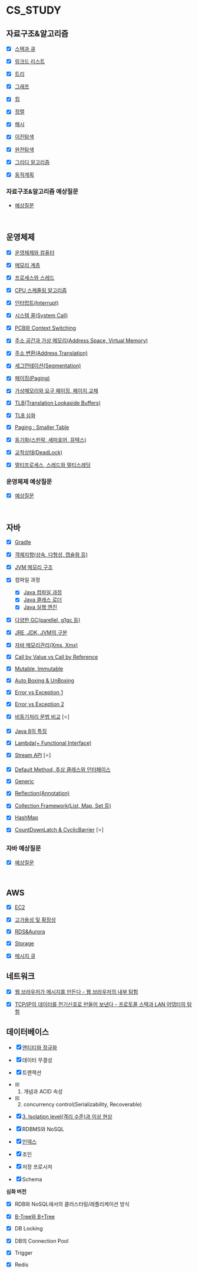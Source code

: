 # CS_STUDY
## 자료구조&알고리즘
* [x] [스택과 큐](https://github.com/dlrkdus/CS_STUDY/tree/main/%EC%9E%90%EB%A3%8C%EA%B5%AC%EC%A1%B0%26%EC%95%8C%EA%B3%A0%EB%A6%AC%EC%A6%98/%EC%8A%A4%ED%83%9D%EA%B3%BC%ED%81%90)

* [x] [링크드 리스트](https://github.com/dlrkdus/CS_STUDY/tree/main/%EC%9E%90%EB%A3%8C%EA%B5%AC%EC%A1%B0%26%EC%95%8C%EA%B3%A0%EB%A6%AC%EC%A6%98/%EC%97%B0%EA%B2%B0%EB%A6%AC%EC%8A%A4%ED%8A%B8)

* [x] [트리](https://github.com/dlrkdus/CS_STUDY/tree/main/%EC%9E%90%EB%A3%8C%EA%B5%AC%EC%A1%B0%26%EC%95%8C%EA%B3%A0%EB%A6%AC%EC%A6%98/%ED%8A%B8%EB%A6%AC)

* [x] [그래프](https://github.com/dlrkdus/CS_STUDY/tree/main/%EC%9E%90%EB%A3%8C%EA%B5%AC%EC%A1%B0%26%EC%95%8C%EA%B3%A0%EB%A6%AC%EC%A6%98/%EA%B7%B8%EB%9E%98%ED%94%84)

* [x] [힙](https://github.com/dlrkdus/CS_STUDY/tree/main/%EC%9E%90%EB%A3%8C%EA%B5%AC%EC%A1%B0%26%EC%95%8C%EA%B3%A0%EB%A6%AC%EC%A6%98/%ED%9E%99)

* [x] [정렬](https://github.com/dlrkdus/CS_STUDY/tree/main/%EC%9E%90%EB%A3%8C%EA%B5%AC%EC%A1%B0%26%EC%95%8C%EA%B3%A0%EB%A6%AC%EC%A6%98/%EC%A0%95%EB%A0%AC)

* [x] [해시](https://github.com/dlrkdus/CS_STUDY/tree/main/%EC%9E%90%EB%A3%8C%EA%B5%AC%EC%A1%B0%26%EC%95%8C%EA%B3%A0%EB%A6%AC%EC%A6%98/%ED%95%B4%EC%8B%9C)

* [x] [이진탐색](https://github.com/dlrkdus/CS_STUDY/tree/main/%EC%9E%90%EB%A3%8C%EA%B5%AC%EC%A1%B0%26%EC%95%8C%EA%B3%A0%EB%A6%AC%EC%A6%98/%EC%9D%B4%EC%A7%84%ED%83%90%EC%83%89)

* [x] [완전탐색](https://github.com/dlrkdus/CS_STUDY/tree/main/%EC%9E%90%EB%A3%8C%EA%B5%AC%EC%A1%B0%26%EC%95%8C%EA%B3%A0%EB%A6%AC%EC%A6%98/%EC%99%84%EC%A0%84%ED%83%90%EC%83%89)

* [x] [그리디 알고리즘](https://github.com/dlrkdus/CS_STUDY/tree/main/%EC%9E%90%EB%A3%8C%EA%B5%AC%EC%A1%B0%26%EC%95%8C%EA%B3%A0%EB%A6%AC%EC%A6%98/%EA%B7%B8%EB%A6%AC%EB%94%94%20%EC%95%8C%EA%B3%A0%EB%A6%AC%EC%A6%98)

* [x] [동적계획](https://github.com/dlrkdus/CS_STUDY/tree/main/%EC%9E%90%EB%A3%8C%EA%B5%AC%EC%A1%B0%26%EC%95%8C%EA%B3%A0%EB%A6%AC%EC%A6%98/%EB%8F%99%EC%A0%81%EA%B3%84%ED%9A%8D%EB%B2%95(DP))

### 자료구조&알고리즘 예상질문
* [예상질문](https://github.com/dlrkdus/CS_STUDY/blob/main/%EC%9E%90%EB%A3%8C%EA%B5%AC%EC%A1%B0%26%EC%95%8C%EA%B3%A0%EB%A6%AC%EC%A6%98/%EC%98%88%EC%83%81%EC%A7%88%EB%AC%B8.md)

<br/>

## 운영체제
* [x] [운영체제와 컴퓨터](https://github.com/dlrkdus/CS_STUDY/tree/main/%EC%9A%B4%EC%98%81%EC%B2%B4%EC%A0%9C/%EC%9A%B4%EC%98%81%EC%B2%B4%EC%A0%9C%EC%99%80%20%EC%BB%B4%ED%93%A8%ED%84%B0)

* [x] [메모리 계층](https://github.com/dlrkdus/CS_STUDY/tree/main/%EC%9A%B4%EC%98%81%EC%B2%B4%EC%A0%9C/%EB%A9%94%EB%AA%A8%EB%A6%AC%EA%B3%84%EC%B8%B5)

* [x] [프로세스와 스레드](https://github.com/dlrkdus/CS_STUDY/tree/main/%EC%9A%B4%EC%98%81%EC%B2%B4%EC%A0%9C/%ED%94%84%EB%A1%9C%EC%84%B8%EC%8A%A4%EC%99%80%20%EC%8A%A4%EB%A0%88%EB%93%9C)

* [x] [CPU 스케줄링 알고리즘](https://github.com/dlrkdus/CS_STUDY/tree/main/%EC%9A%B4%EC%98%81%EC%B2%B4%EC%A0%9C/CPU%20%EC%8A%A4%EC%BC%80%EC%A4%84%EB%A7%81%20%EC%95%8C%EA%B3%A0%EB%A6%AC%EC%A6%98)

* [x] [인터럽트(Interrupt)](https://github.com/dlrkdus/CS_STUDY/tree/main/%EC%9A%B4%EC%98%81%EC%B2%B4%EC%A0%9C/%EC%9D%B8%ED%84%B0%EB%9F%BD%ED%8A%B8(Interrupt))

* [x] [시스템 콜(System Call)](https://github.com/dlrkdus/CS_STUDY/tree/main/%EC%9A%B4%EC%98%81%EC%B2%B4%EC%A0%9C/%EC%8B%9C%EC%8A%A4%ED%85%9C%20%EC%BD%9C(System%20Call))

* [x] [PCB와 Context Switching](https://github.com/dlrkdus/CS_STUDY/tree/main/%EC%9A%B4%EC%98%81%EC%B2%B4%EC%A0%9C/PCB%EC%99%80%20Context%20Switching)

* [x] [주소 공간과 가상 메모리(Address Space, Virtual Memory)](https://github.com/dlrkdus/CS_STUDY/tree/main/%EC%9A%B4%EC%98%81%EC%B2%B4%EC%A0%9C/%EC%A3%BC%EC%86%8C%20%EA%B3%B5%EA%B0%84%EA%B3%BC%20%EA%B0%80%EC%83%81%20%EB%A9%94%EB%AA%A8%EB%A6%AC(Address%20Space%2C%20Virtual%20Memory))

* [x] [주소 변환(Address Translation)](https://github.com/dlrkdus/CS_STUDY/tree/main/%EC%9A%B4%EC%98%81%EC%B2%B4%EC%A0%9C/%EC%A3%BC%EC%86%8C%20%EB%B3%80%ED%99%98(Address%20Translation))

* [x] [세그먼테이션(Segmentation)](https://github.com/dlrkdus/CS_STUDY/tree/main/%EC%9A%B4%EC%98%81%EC%B2%B4%EC%A0%9C/%EC%84%B8%EA%B7%B8%EB%A8%BC%ED%85%8C%EC%9D%B4%EC%85%98(Segmentation))

* [x] [페이징(Paging)](https://github.com/dlrkdus/CS_STUDY/tree/main/%EC%9A%B4%EC%98%81%EC%B2%B4%EC%A0%9C/%ED%8E%98%EC%9D%B4%EC%A7%95(Paging))

* [x] [가상메모리와 요구 페이징, 페이지 교체](https://github.com/dlrkdus/CS_STUDY/tree/main/%EC%9A%B4%EC%98%81%EC%B2%B4%EC%A0%9C/%EA%B0%80%EC%83%81%EB%A9%94%EB%AA%A8%EB%A6%AC%EC%99%80%20%EC%9A%94%EA%B5%AC%20%ED%8E%98%EC%9D%B4%EC%A7%95%2C%20%ED%8E%98%EC%9D%B4%EC%A7%80%20%EA%B5%90%EC%B2%B4)

* [x] [TLB(Translation Lookaside Buffers)](https://github.com/dlrkdus/CS_STUDY/tree/main/%EC%9A%B4%EC%98%81%EC%B2%B4%EC%A0%9C/TLB(Translation%20Lookaside%20Buffers))

* [x] [TLB 심화](https://github.com/dlrkdus/CS_STUDY/tree/main/%EC%9A%B4%EC%98%81%EC%B2%B4%EC%A0%9C/TLB%20%EC%8B%AC%ED%99%94)

* [x] [Paging : Smaller Table](https://github.com/dlrkdus/CS_STUDY/tree/main/%EC%9A%B4%EC%98%81%EC%B2%B4%EC%A0%9C/Paging%20(Smaller%20Table))

* [x] [동기화(스핀락, 세마포어, 뮤텍스)](https://github.com/dlrkdus/CS_STUDY/tree/main/%EC%9A%B4%EC%98%81%EC%B2%B4%EC%A0%9C/%EB%8F%99%EA%B8%B0%ED%99%94(%EC%8A%A4%ED%95%80%EB%9D%BD%2C%20%EC%84%B8%EB%A7%88%ED%8F%AC%EC%96%B4%2C%20%EB%AE%A4%ED%85%8D%EC%8A%A4))

* [x] [교착상태(DeadLock)](https://github.com/dlrkdus/CS_STUDY/tree/main/%EC%9A%B4%EC%98%81%EC%B2%B4%EC%A0%9C/%EA%B5%90%EC%B0%A9%EC%83%81%ED%83%9C(DeadLock))

* [x] [멀티프로세스, 스레드와 멀티스레딩](https://github.com/dlrkdus/CS_STUDY/tree/main/%EC%9A%B4%EC%98%81%EC%B2%B4%EC%A0%9C/%EB%A9%80%ED%8B%B0%ED%94%84%EB%A1%9C%EC%84%B8%EC%8A%A4%2C%20%EC%8A%A4%EB%A0%88%EB%93%9C%EC%99%80%20%EB%A9%80%ED%8B%B0%EC%8A%A4%EB%A0%88%EB%94%A9)

### 운영체제 예상질문
* [x] [예상질문](https://github.com/dlrkdus/CS_STUDY/blob/main/%EC%9A%B4%EC%98%81%EC%B2%B4%EC%A0%9C/%EC%98%88%EC%83%81%EC%A7%88%EB%AC%B8.md)

<br/>

## 자바

* [x] [Gradle](https://github.com/dlrkdus/CS_STUDY/tree/main/%EC%9E%90%EB%B0%94/Gradle)

* [x] [객체지향(상속, 다형성, 캡슐화 등)](https://github.com/dlrkdus/CS_STUDY/tree/main/%EC%9E%90%EB%B0%94/%EA%B0%9D%EC%B2%B4%EC%A7%80%ED%96%A5(%EC%83%81%EC%86%8D%2C%20%EB%8B%A4%ED%98%95%EC%84%B1%2C%20%EC%BA%A1%EC%8A%90%ED%99%94%20%EB%93%B1))

* [x] [JVM 메모리 구조](https://github.com/dlrkdus/CS_STUDY/tree/main/%EC%9E%90%EB%B0%94/JVM%20%EB%A9%94%EB%AA%A8%EB%A6%AC%20%EA%B5%AC%EC%A1%B0)

* [x] 컴파일 과정
    * [x] [Java 컴파일 과정](https://github.com/dlrkdus/CS_STUDY/tree/main/%EC%9E%90%EB%B0%94/Java%20%EC%BB%B4%ED%8C%8C%EC%9D%BC%20%EA%B3%BC%EC%A0%95)
    * [x] [Java 클래스 로더](https://github.com/dlrkdus/CS_STUDY/tree/main/%EC%9E%90%EB%B0%94/Java%20%ED%81%B4%EB%9E%98%EC%8A%A4%20%EB%A1%9C%EB%8D%94)
    * [x] [Java 실행 엔진](https://github.com/dlrkdus/CS_STUDY/tree/main/%EC%9E%90%EB%B0%94/Java%20%EC%8B%A4%ED%96%89%20%EC%97%94%EC%A7%84)

* [x] [다양한 GC(parellel, g1gc 등)](https://github.com/dlrkdus/CS_STUDY/tree/main/%EC%9E%90%EB%B0%94/%EB%8B%A4%EC%96%91%ED%95%9C%20GC(parellel%2C%20g1gc%20%EB%93%B1))

* [x] [JRE, JDK, JVM의 구분](https://github.com/dlrkdus/CS_STUDY/tree/main/%EC%9E%90%EB%B0%94/JRE%2C%20JDK%2C%20JVM%EC%9D%98%20%EA%B5%AC%EB%B6%84)

* [x] [자바 메모리관리(Xms, Xmx)](https://github.com/dlrkdus/CS_STUDY/tree/main/%EC%9E%90%EB%B0%94/%EC%9E%90%EB%B0%94%20%EB%A9%94%EB%AA%A8%EB%A6%AC%EA%B4%80%EB%A6%AC(Xms%2C%20Xmx))

* [x] [Call by Value vs Call by Reference](https://github.com/dlrkdus/CS_STUDY/tree/main/%EC%9E%90%EB%B0%94/Call%20by%20Value%20vs%20Call%20by%20Reference)

* [x] [Mutable, Immutable](https://github.com/dlrkdus/CS_STUDY/tree/main/%EC%9E%90%EB%B0%94/Mutable%2C%20Immutable)

* [x] [Auto Boxing & UnBoxing](https://github.com/dlrkdus/CS_STUDY/tree/main/%EC%9E%90%EB%B0%94/Auto%20Boxing%20%26%20UnBoxing)

* [x] [Error vs Exception 1](https://github.com/dlrkdus/CS_STUDY/tree/main/%EC%9E%90%EB%B0%94/Error%20vs%20Exception%201)

* [x] [Error vs Exception 2](https://github.com/dlrkdus/CS_STUDY/tree/main/%EC%9E%90%EB%B0%94/Error%20vs%20Exception%202)

* [x] [비동기처리 문법 비교](https://github.com/dlrkdus/CS_STUDY/tree/main/%EC%9E%90%EB%B0%94/%EB%B9%84%EB%8F%99%EA%B8%B0%EC%B2%98%EB%A6%AC%20%EB%AC%B8%EB%B2%95%20%EB%B9%84%EA%B5%90) [⭐]

* [x] [Java 8의 특징](https://github.com/dlrkdus/CS_STUDY/tree/main/%EC%9E%90%EB%B0%94/Java%208%EC%9D%98%20%ED%8A%B9%EC%A7%95)

* [x] [Lambda(+ Functional Interface)](https://github.com/dlrkdus/CS_STUDY/tree/main/%EC%9E%90%EB%B0%94/Lambda(%2B%20Functional%20Interface))

* [x] [Stream API](https://github.com/dlrkdus/CS_STUDY/tree/main/%EC%9E%90%EB%B0%94/Stream%20API) [⭐]

* [x] [Default Method, 추상 클래스와 인터페이스](https://github.com/dlrkdus/CS_STUDY/tree/main/%EC%9E%90%EB%B0%94/Default%20Method%2C%20%EC%B6%94%EC%83%81%20%ED%81%B4%EB%9E%98%EC%8A%A4%EC%99%80%20%EC%9D%B8%ED%84%B0%ED%8E%98%EC%9D%B4%EC%8A%A4)

* [x] [Generic](https://github.com/dlrkdus/CS_STUDY/tree/main/%EC%9E%90%EB%B0%94/Generic)

* [x] [Reflection(Annotation)](https://github.com/dlrkdus/CS_STUDY/tree/main/%EC%9E%90%EB%B0%94/Reflection(Annotation))

* [x] [Collection Framework(List, Map, Set 등)](https://github.com/dlrkdus/CS_STUDY/tree/main/%EC%9E%90%EB%B0%94/Collection%20Framework(List%2C%20Map%2C%20Set%20%EB%93%B1))

* [x] [HashMap](https://github.com/dlrkdus/CS_STUDY/tree/main/%EC%9E%90%EB%B0%94/HashMap)

* [x] [CountDownLatch & CyclicBarrier](https://github.com/dlrkdus/CS_STUDY/tree/main/%EC%9E%90%EB%B0%94/CountDownLatch%20%26%20CyclicBarrier) [⭐]

### 자바 예상질문
* [x] [예상질문](https://github.com/dlrkdus/CS_STUDY/blob/main/%EC%9E%90%EB%B0%94/%EC%98%88%EC%83%81%EC%A7%88%EB%AC%B8.md)


<br/>

## AWS

* [x] [EC2](https://github.com/dlrkdus/CS_STUDY/blob/main/AWS/EC2.md)
   
* [x] [고가용성 및 확장성](https://github.com/dlrkdus/CS_STUDY/blob/main/AWS/%EA%B3%A0%EA%B0%80%EC%9A%A9%EC%84%B1%20%EB%B0%8F%20%ED%99%95%EC%9E%A5%EC%84%B1.md)
      
* [x] [RDS&Aurora](https://github.com/dlrkdus/CS_STUDY/blob/main/AWS/RDS%26Aurora.md)

* [x] [Storage](https://github.com/dlrkdus/CS_STUDY/blob/main/AWS/Storage.md)

* [x] [메시지 큐](https://github.com/dlrkdus/CS_STUDY/blob/main/AWS/%EB%A9%94%EC%8B%9C%EC%A7%80%20%ED%81%90.md)

## 네트워크 

* [x] [웹 브라우저가 메시지를 만든다 - 웹 브라우저의 내부 탐험](https://github.com/dlrkdus/CS_STUDY/tree/main/%EB%84%A4%ED%8A%B8%EC%9B%8C%ED%81%AC/1%EC%9E%A5%20%EC%9B%B9%20%EB%B8%8C%EB%9D%BC%EC%9A%B0%EC%A0%80%EA%B0%80%20%EB%A9%94%EC%8B%9C%EC%A7%80%EB%A5%BC%20%EB%A7%8C%EB%93%A0%EB%8B%A4%20-%20%EC%9B%B9%20%EB%B8%8C%EB%9D%BC%EC%9A%B0%EC%A0%80%EC%9D%98%20%EB%82%B4%EB%B6%80%20%ED%83%90%ED%97%98)

* [x] [TCP/IP의 데이터를 전기신호로 만들어 보낸다 - 프로토콜 스택과 LAN 어댑터의 탐험](https://github.com/dlrkdus/CS_STUDY/tree/main/%EB%84%A4%ED%8A%B8%EC%9B%8C%ED%81%AC/2%EC%9E%A5%20TCP%2CIP%EC%9D%98%20%EB%8D%B0%EC%9D%B4%ED%84%B0%EB%A5%BC%20%EC%A0%84%EA%B8%B0%EC%8B%A0%ED%98%B8%EB%A1%9C%20%EB%A7%8C%EB%93%A4%EC%96%B4%20%EB%B3%B4%EB%82%B8%EB%8B%A4%20-%20%ED%94%84%EB%A1%9C%ED%86%A0%EC%BD%9C%20%EC%8A%A4%ED%83%9D%EA%B3%BC%20LAN%20%EC%96%B4%EB%8C%91%ED%84%B0%EC%9D%98%20%ED%83%90%ED%97%98)

## 데이터베이스 

* [x] [엔티티와 정규화](https://github.com/dlrkdus/CS_STUDY/blob/main/%EB%8D%B0%EC%9D%B4%ED%84%B0%EB%B2%A0%EC%9D%B4%EC%8A%A4/%EC%97%94%ED%8B%B0%ED%8B%B0%EC%99%80%20%EC%A0%95%EA%B7%9C%ED%99%94.md)
* [x] 데이터 무결성

* [x] 트랜잭션

* [x] 1. 개념과 ACID 속성
* [x] 2. concurrency control(Serializability, Recoverable)
* [x] [3. Isolation level(격리 수준)과 이상 현상](https://github.com/dlrkdus/CS_STUDY/blob/main/%EB%8D%B0%EC%9D%B4%ED%84%B0%EB%B2%A0%EC%9D%B4%EC%8A%A4/3.%20Isolation%20level(%EA%B2%A9%EB%A6%AC%20%EC%88%98%EC%A4%80)%EA%B3%BC%20%EC%9D%B4%EC%83%81%20%ED%98%84%EC%83%81.md)
   
* [x] RDBMS와 NoSQL

* [x] [인덱스](https://github.com/dlrkdus/CS_STUDY/blob/main/%EB%8D%B0%EC%9D%B4%ED%84%B0%EB%B2%A0%EC%9D%B4%EC%8A%A4/%EC%9D%B8%EB%8D%B1%EC%8A%A4.md)

* [x] 조인

* [x] 저장 프로시저

* [x] Schema

**심화 버전**

* [x] RDB와 NoSQL에서의 클러스터링/레플리케이션 방식

* [x] [B-Tree와 B+Tree](https://github.com/dlrkdus/CS_STUDY/blob/main/%EB%8D%B0%EC%9D%B4%ED%84%B0%EB%B2%A0%EC%9D%B4%EC%8A%A4/B-Tree%20VS%20B%2BTree.md)

* [x] DB Locking

* [x] DB의 Connection Pool

* [x] Trigger

* [x] Redis
